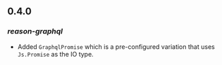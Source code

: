 ## 0.4.0 

### *reason-graphql*
* Added `GraphqlPromise` which is a pre-configured variation  that uses `Js.Promise` as the IO type. 